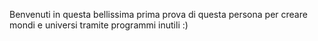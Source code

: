 Benvenuti in questa bellissima prima prova di questa persona per creare mondi e universi tramite programmi inutili :)